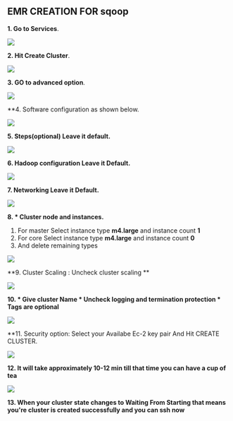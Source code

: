 ## EMR CREATION FOR sqoop

**1. Go to Services**.

![](https://https://github.com/nileshsingal/BigData/blob/master/images/emr/1.png)

**2. Hit Create Cluster**.

![](https://https://github.com/nileshsingal/BigData/blob/master/images/emr/2.png)

**3. GO to advanced option**.

![](https://https://github.com/nileshsingal/BigData/blob/master/images/emr/3.png)

**4. Software configuration as shown below.

![](https://https://github.com/nileshsingal/BigData/blob/master/images/emr/4.png)

**5. Steps(optional) Leave it default.**

![](https://https://github.com/nileshsingal/BigData/blob/master/images/emr/5.png)

**6. Hadoop configuration Leave it Default.**

![](https://https://github.com/nileshsingal/BigData/blob/master/images/emr/6.png)

**7. Networking Leave it Default.**

![](https://https://github.com/nileshsingal/BigData/blob/master/images/emr/7.png)

**8. * Cluster node and instances.**
1. For master Select instance type **m4.large** and instance count **1**
2. For core Select instance type **m4.large** and instance count **0**
3. And delete remaining types

![](https://https://github.com/nileshsingal/BigData/blob/master/images/emr/8.png)

**9. Cluster Scaling : Uncheck cluster scaling **

![](https://https://github.com/nileshsingal/BigData/blob/master/images/emr/9.png)

**10. * Give cluster Name 
      * Uncheck logging and termination protection
      * Tags are optional**

![](https://https://github.com/nileshsingal/BigData/blob/master/images/emr/10.png)

**11. Security option: Select your Availabe Ec-2 key pair And Hit CREATE CLUSTER.


![](https://https://github.com/nileshsingal/BigData/blob/master/images/emr/12.png)

**12. It will take approximately 10-12 min till that time you can have a cup of tea**

![](https://https://github.com/nileshsingal/BigData/blob/master/images/emr/12.png)

**13. When your cluster state changes to Waiting From Starting that means you're cluster is created successfully and you can ssh now**









